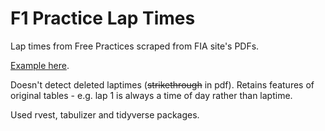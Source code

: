 # F1 Practice Lap Times

Lap times from Free Practices scraped from FIA site's PDFs.

[Example here](https://www.fia.com/sites/default/files/2020_08_ita_f1_p1_timing_firstpracticesessionlaptimes_v01.pdf).

Doesn't detect deleted laptimes (~~strikethrough~~ in pdf). Retains features of original tables - e.g. lap 1 is always a time of day rather than laptime.

Used rvest, tabulizer and tidyverse packages.
